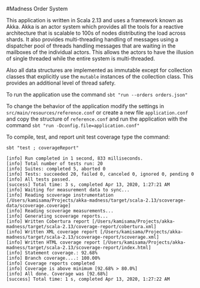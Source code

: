 #Madness Order System

This application is written in Scala 2.13 and uses a framework known
as Akka. Akka is an actor system which provides all the tools for a
reactive architecture that is scalable to 100s of nodes distributing 
the load across shards. It also provides multi-threading handling of messages 
using a dispatcher pool of threads handling messages that are waiting in the mailboxes
of the individual actors. This allows the actors to have the illusion of single threaded
while the entire system is multi-threaded.

Also all data structures are implemented as immutable except for collection
classes that explicitly use the `mutable` instances of the collection class.
This provides an additional level of thread safety.

To run the application use the command `sbt "run --orders orders.json"`

To change the behavior of the application modify the settings in `src/main/resources/reference.conf` or
create a new file `application.conf` and copy the structure of `reference.conf` and run the application 
with the command `sbt "run -Dconfig.file=application.conf"`

To compile, test, and report unit test coverage type the command:

`sbt "test ; coverageReport"`

```
[info] Run completed in 1 second, 833 milliseconds.
[info] Total number of tests run: 20
[info] Suites: completed 5, aborted 0
[info] Tests: succeeded 20, failed 0, canceled 0, ignored 0, pending 0
[info] All tests passed.
[success] Total time: 3 s, completed Apr 13, 2020, 1:27:21 AM
[info] Waiting for measurement data to sync...
[info] Reading scoverage instrumentation [/Users/kamisama/Projects/akka-madness/target/scala-2.13/scoverage-data/scoverage.coverage]
[info] Reading scoverage measurements...
[info] Generating scoverage reports...
[info] Written Cobertura report [/Users/kamisama/Projects/akka-madness/target/scala-2.13/coverage-report/cobertura.xml]
[info] Written XML coverage report [/Users/kamisama/Projects/akka-madness/target/scala-2.13/scoverage-report/scoverage.xml]
[info] Written HTML coverage report [/Users/kamisama/Projects/akka-madness/target/scala-2.13/scoverage-report/index.html]
[info] Statement coverage.: 92.68%
[info] Branch coverage....: 100.00%
[info] Coverage reports completed
[info] Coverage is above minimum [92.68% > 80.0%]
[info] All done. Coverage was [92.68%]
[success] Total time: 1 s, completed Apr 13, 2020, 1:27:22 AM
```